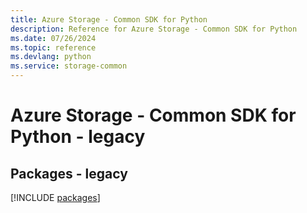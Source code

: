 ```yaml
---
title: Azure Storage - Common SDK for Python
description: Reference for Azure Storage - Common SDK for Python
ms.date: 07/26/2024
ms.topic: reference
ms.devlang: python
ms.service: storage-common
---
```

# Azure Storage - Common SDK for Python - legacy
## Packages - legacy
[!INCLUDE [packages](storage---common-index.md)]
